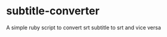 subtitle-converter
==================

A simple ruby script to convert srt subtitle to srt and vice versa
